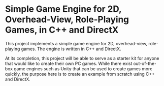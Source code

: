 # Simple Game Engine for 2D, Overhead-View, Role-Playing Games, in C++ and DirectX
This project implements a simple game engine for 2D, overhead-view, role-playing games.  The engine is written in C++ and DirectX.

At its completion, this project will be able to serve as a starter kit for anyone that would like to create their own PC games.  While there exist out-of-the-box game engines such as Unity that can be used to create games more quickly, the purpose here is to create an example from scratch using C++ and DirectX.
